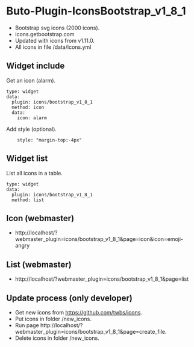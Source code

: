 # Buto-Plugin-IconsBootstrap_v1_8_1
- Bootstrap svg icons (2000 icons).
- icons.getbootstrap.com
- Updated with icons from v1.11.0.
- All icons in file /data/icons.yml

## Widget include
Get an icon (alarm).
```
type: widget
data:
  plugin: icons/bootstrap_v1_8_1
  method: icon
  data:
    icon: alarm 
```
Add style (optional).
```
    style: "margin-top:-4px"
```

## Widget list
List all icons in a table.
```
type: widget
data:
  plugin: icons/bootstrap_v1_8_1
  method: list
```

## Icon (webmaster)
- http://localhost/?webmaster_plugin=icons/bootstrap_v1_8_1&page=icon&icon=emoji-angry

## List (webmaster)
- http://localhost/?webmaster_plugin=icons/bootstrap_v1_8_1&page=list

## Update process (only developer)
- Get new icons from https://github.com/twbs/icons.
- Put icons in folder /new_icons.
- Run page http://localhost/?webmaster_plugin=icons/bootstrap_v1_8_1&page=create_file.
- Delete icons in folder /new_icons.